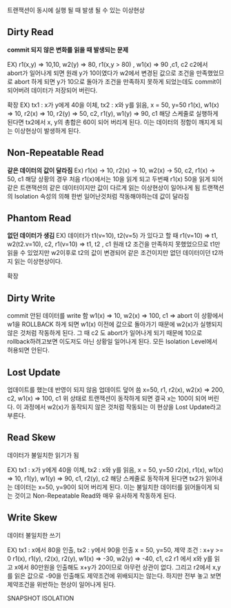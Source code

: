 트랜잭션이 동시에 실행 될 때 발생 될 수 있는 이상현상

## Dirty Read
**commit 되지 않은 변화를 읽을 때 발생되는 문제**

EX) r1(x,y) => 10,10, w2(y) => 80, r1(x,y > 80) , w1(x) => 90  ,c1, c2
c2에서 abort가 일어나게 되면 원래 y가 10이였다가 w2에서 변경된 값으로 조건을 만족했었므로
abort 하게 되면 y가 10으로 돌아가 조건을 만족하지 못하게 되었는데도 commit이 되어버려 데이터가 저장되어 버린다.

확장
EX) tx1 : x가 y에게 40을 이체, tx2 : x와 y를 읽음,  x = 50, y=50
r1(x), w1(x) => 10, r2(x) => 10, r2(y) => 50, c2, r1(y), w1(y) => 90, c1
해당 스케줄로 실행하게 된다면 tx2에서 x, y의 총합은 60이 되어 버리게 된다.
이는 데이터의 정합이 깨지게 되는 이상현상이 발생하게 된다.

## Non-Repeatable Read
**같은 데이터의 값이 달라짐**
Ex) r1(x) -> 10, r2(x) -> 10, w2(x) -> 50, c2, r1(x) -> 50, c1
해당 상황의 경우 처음 r1(x)에서는 10을 읽게 되고 두번째 r1(x) 50을 읽게 되어 같은 트랜잭션의 같은 데이터이지만 값이 다르게 읽는 이상현상이 일어나게 됨
트랜잭션의 Isolation 속성의 의해 한번 일어난것처럼 작동해야하는데 값이 달라짐

## Phantom Read
**없던 데이터가 생김**
EX) 데이터가 t1(v=10), t2(v=5) 가 있다고 할 때
r1(v=10) => t1, w2(t2.v=10), c2, r1(v=10) => t1, t2 , c1
원래 t2 조건을 만족하지 못했었으므로 t1만 읽을 수 있었지만 w2이후로 t2의 값이 변경되어 같은 조건이지만 없던 데이터이던 t2까지 읽는 이상현상이다.

확장

## Dirty Write
commit 안된 데이터를 write 함
w1(x) => 10, w2(x) => 100, c1 => abort 
이 상황에서 w1을 ROLLBACK 하게 되면 w1(x) 이전에 값으로 돌아가기 때문에 w2(x)가 실행되지 않은 것처럼 작동하게 된다.
그 때 c2 도 abort가 일어나게 되기 때문에 10으로 rollback하려고보면 이도저도 아닌 상황일 일어나게 된다.
모든 Isolation Level에서 허용되면 안된다.

## Lost Update
업데이트를 했는데 반영이 되지 않음 업데이트 덮어 씀
x=50, r1, r2(x), w2(x) => 200, c2, w1(x) => 100, c1
위 상태로 트랜잭션이 동작하게 되면 결국 x는 100이 되어 버린다. 이 과정에서 w2(x)가 동작되지 않은 것처럼 작동되는 이 현상을 Lost Update라고 부른다.

## Read Skew
데이터가 불일치한 읽기가 됨

EX) tx1 : x가 y에게 40을 이체, tx2 : x와 y를 읽음,  x = 50, y=50
r2(x), r1(x), w1(x) => 10, r1(y), w1(y) => 90, c1, r2(y), c2
해당 스케줄로 동작하게 된다면 tx2가 읽어내는 데이터는 x=50, y=90이 되어 버리게 된다. 이는 불일치한 데이터를 읽어들이게 되는 것이고 Non-Repeatable Read와 매우 유사하게 작동하게 된다.

## Write Skew
데이터 불일치한 쓰기

EX) tx1 : x에서 80을 인출, tx2 : y에서 90을 인출  x = 50, y=50, 제약 조건 : x+y >= 0
r1(x), r1(y), r2(x), r2(y), w1(x) => -30, w2(y) => -40, c1, c2
r1 에서 x와 y를 읽고 x에서 80만원을 인출해도 x+y가 20이므로 아무런 상관이 없다.
그리고 r2에서 x,y를 읽은 값으로 -90을 인출해도 제약조건에 위배되지는 않는다.
하지만 전부 놓고 보면 제약조건을 위반하는 현상이 일어나게 된다.

SNAPSHOT ISOLATION
